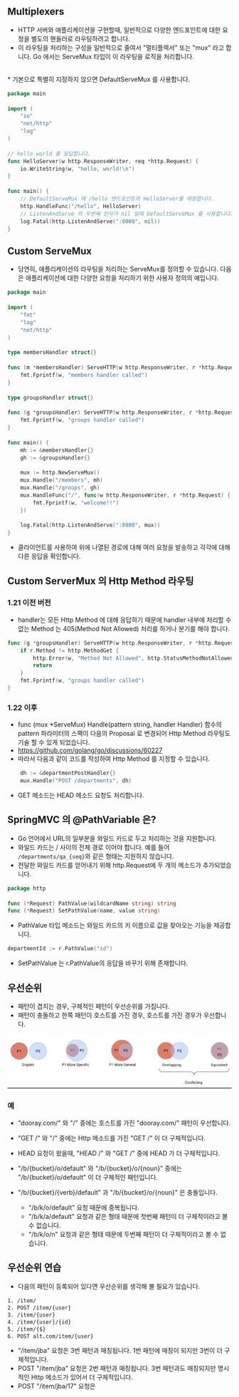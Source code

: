 ## Multiplexers
* HTTP 서버와 애플리케이션을 구현할때, 일반적으로 다양한 엔드포인트에 대한 요청을 별도의 핸들러로 라우팅하려고 합니다. 
* 이 라우팅을 처리하는 구성을 일반적으로 줄여서 "멀티플렉서" 또는 "mux" 라고 합니다. Go 에서는 ServeMux 타입이 이 라우팅을 로직을 처리합니다. 
<br />
* 기본으로 특별히 지정하지 않으면 DefaultServeMux 를 사용합니다. 

```go
package main

import (
	"io"
	"net/http"
	"log"
)

// hello world 를 응답합니다.
func HelloServer(w http.ResponseWriter, req *http.Request) {
	io.WriteString(w, "hello, world!\n")
}

func main() {
    // DefaultServeMux 에 /hello 엔드포인트와 HelloServer를 매핑합니다.
	http.HandleFunc("/hello", HelloServer)
    // ListenAndServe 의 두번째 인자가 nil 일때 DefaultServeMux 를 사용합니다.
	log.Fatal(http.ListenAndServe(":8080", nil))
}
```
## Custom ServeMux
* 당연히, 애플리케이션의 라우팅을 처리하는 ServeMux를 정의할 수 있습니다. 다음은 애플리케이션에 대한 다양한 요청을 처리하기 위한 사용자 정의의 예입니다.
```go
package main

import (
	"fmt"
	"log"
	"net/http"
)

type membersHandler struct{}

func (m *membersHandler) ServeHTTP(w http.ResponseWriter, r *http.Request) {
	fmt.Fprintf(w, "members handler called")
}

type groupsHandler struct{}

func (g *groupsHandler) ServeHTTP(w http.ResponseWriter, r *http.Request) {
	fmt.Fprintf(w, "groups handler called")
}

func main() {
	mh := &membersHandler{}
	gh := &groupsHandler{}

	mux := http.NewServeMux()
	mux.Handle("/members", mh)
	mux.Handle("/groups", gh)
	mux.HandleFunc("/", func(w http.ResponseWriter, r *http.Request) {
		fmt.Fprintf(w, "welcome!!")
	})

	log.Fatal(http.ListenAndServe(":8080", mux))
}
```
* 클라이언트를 사용하여 위에 나열된 경로에 대해 여러 요청을 발송하고 각각에 대해 다른 응답을 확인합니다. 


## Custom ServerMux 의 Http Method 라우팅
### 1.21 이전 버전
* handler는 모든 Http Method 에 대해 응답하기 때문에 handler 내부에 처리할 수 없는 Method 는 405(Method Not Allowed) 처리를 하거나 분기를 해야 합니다.
```go
func (g *groupsHandler) ServeHTTP(w http.ResponseWriter, r *http.Request) {
	if r.Method != http.MethodGet {
		http.Error(w, "Method Not Allowed", http.StatusMethodNotAllowed)
		return
	}
	fmt.Fprintf(w, "groups handler called")
}
```

### 1.22 이후 
* func (mux *ServeMux) Handle(pattern string, handler Handler) 함수의 pattern 파라미터의 스팩이 다음의 Proposal 로 변경되어 Http Method 라우팅도 기술 할 수 있게 되었습니다. 
* https://github.com/golang/go/discussions/60227
* 따라서 다음과 같이 코드를 작성하여 Http Method 를 지정할 수 있습니다. 
```go
    dh := &departmentPostHandler{}
    mux.Handle("POST /departments", dh)
```
* GET 메소드는 HEAD 메소드 요청도 처리합니다.


## SpringMVC 의 @PathVariable 은?
* Go 언어에서 URL의 일부분을 와일드 카드로 두고 처리하는 것을 지원합니다.
* 와일드 카드는 / 사이의 전체 경로 이어야 합니다. 예를 들어 `/departments/qa_{seq}`와 같은 형태는 지원하지 않습니다.
* 전달한 와일드 카드를 얻어내기 위해 http.Request에 두 개의 메소드가 추가되었습니다. 
```go
package http

func (*Request) PathValue(wildcardName string) string
func (*Request) SetPathValue(name, value string)
``` 
* PathValue 타입 메소드는 와일드 카드의 키 이름으로 값을 찾아오는 기능을 제공합니다.
```go
departmentId := r.PathValue("id")
```
* SetPathValue 는 r.PathValue의 응답을 바꾸기 위해 존재합니다. 

## 우선순위
* 패턴이 겹치는 경우, 구체적인 패턴이 우선순위를 가집니다.
* 패턴이 충돌하고 한쪽 패턴이 호스트를 가진 경우, 호스트를 가진 경우가 우선합니다. 

![img.png](img.png)
### 예
* "dooray.com/" 와 "/" 중에는 호스트를 가진 "dooray.com/" 패턴이 우선합니다.
* "GET /" 와 "/" 중에는 Http 메소드를 가진 "GET /" 이 더 구체적입니다.
* HEAD 요청이 왔을때, "HEAD /" 와 "GET /" 중에 HEAD 가 더 구체적입니다. 
* "/b/{bucket}/o/default" 와 "/b/{bucket}/o/{noun}" 중에는 "/b/{bucket}/o/default" 이 더 구체적인 패턴입니다.

* "/b/{bucket}/{verb}/default" 과 "/b/{bucket}/o/{noun}" 은 충돌입니다.
  * "/b/k/o/default" 요청 때문에 중복됩니다.
  * "/b/k/a/default" 요청과 같은 형태 때문에 첫번째 패턴이 더 구체적이라고 볼 수 없습니다.
  * "/b/k/o/n" 요청과 같은 형태 때문에 두번째 패턴이 더 구체적이라고 볼 수 없습니다.

## 우선순위 연습
* 다음의 패턴이 등록되어 있다면 우선순위를 생각해 볼 필요가 있습니다.
```
1. /item/
2. POST /item/{user}
3. /item/{user}
4. /item/{user}/{id}
5. /item/{$}
6. POST alt.com/item/{user}
```

* "/item/jba" 요청은 3번 패턴과 매칭됩니다. 1번 패턴에 매칭이 되지만 3번이 더 구체적입니다. 
* POST "/item/jba" 요청은 2번 패턴과 매칭됩니다. 3번 패턴과도 매칭되지만 명시적인 Http 메소드가 있어서 더 구체적입니다.
* POST "/item/jba/17" 요청은 






